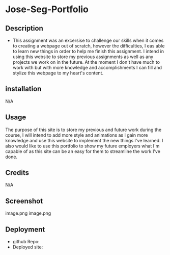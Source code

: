 # Jose-Seg-Portfolio

## Description
* This assignment was an excersise to challenge our skills when it comes to creating a webpage out of scratch, however the difficulties, I eas able to learn new things in order to help me finish this assignment. I intend in using this website to store my previous assignments as well as any projects we work on in the future. At the moment I don't have much to work with but with more knowledge and accomplishments I can fill and stylize this webpage to my heart's content.

## installation
N/A

## Usage
The purpose of this site is to store my previous and future work during the course, I will intend to add more style and animations as I gain more knowledge and use this website to implement the new things I've learned. I also would like to use this portfolio to show my future employers what I'm capable of as this site can be an easy for them to streamline the work I've done.

## Credits
N/A

## Screenshot
image.png
image.png

## Deployment
* github Repo:
* Deployed site: